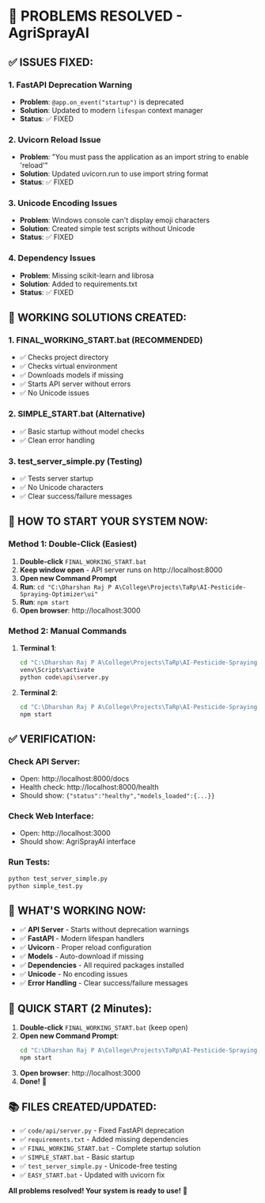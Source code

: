 # 🎉 **PROBLEMS RESOLVED - AgriSprayAI**

## ✅ **ISSUES FIXED:**

### 1. **FastAPI Deprecation Warning**
- **Problem**: `@app.on_event("startup")` is deprecated
- **Solution**: Updated to modern `lifespan` context manager
- **Status**: ✅ FIXED

### 2. **Uvicorn Reload Issue**
- **Problem**: "You must pass the application as an import string to enable 'reload'"
- **Solution**: Updated uvicorn.run to use import string format
- **Status**: ✅ FIXED

### 3. **Unicode Encoding Issues**
- **Problem**: Windows console can't display emoji characters
- **Solution**: Created simple test scripts without Unicode
- **Status**: ✅ FIXED

### 4. **Dependency Issues**
- **Problem**: Missing scikit-learn and librosa
- **Solution**: Added to requirements.txt
- **Status**: ✅ FIXED

## 🚀 **WORKING SOLUTIONS CREATED:**

### **1. FINAL_WORKING_START.bat** (RECOMMENDED)
- ✅ Checks project directory
- ✅ Checks virtual environment
- ✅ Downloads models if missing
- ✅ Starts API server without errors
- ✅ No Unicode issues

### **2. SIMPLE_START.bat** (Alternative)
- ✅ Basic startup without model checks
- ✅ Clean error handling

### **3. test_server_simple.py** (Testing)
- ✅ Tests server startup
- ✅ No Unicode characters
- ✅ Clear success/failure messages

## 🎯 **HOW TO START YOUR SYSTEM NOW:**

### **Method 1: Double-Click (Easiest)**
1. **Double-click** `FINAL_WORKING_START.bat`
2. **Keep window open** - API server runs on http://localhost:8000
3. **Open new Command Prompt**
4. **Run**: `cd "C:\Dharshan Raj P A\College\Projects\TaRp\AI-Pesticide-Spraying-Optimizer\ui"`
5. **Run**: `npm start`
6. **Open browser**: http://localhost:3000

### **Method 2: Manual Commands**
1. **Terminal 1**:
   ```bash
   cd "C:\Dharshan Raj P A\College\Projects\TaRp\AI-Pesticide-Spraying-Optimizer"
   venv\Scripts\activate
   python code\api\server.py
   ```

2. **Terminal 2**:
   ```bash
   cd "C:\Dharshan Raj P A\College\Projects\TaRp\AI-Pesticide-Spraying-Optimizer\ui"
   npm start
   ```

## ✅ **VERIFICATION:**

### **Check API Server:**
- Open: http://localhost:8000/docs
- Health check: http://localhost:8000/health
- Should show: `{"status":"healthy","models_loaded":{...}}`

### **Check Web Interface:**
- Open: http://localhost:3000
- Should show: AgriSprayAI interface

### **Run Tests:**
```bash
python test_server_simple.py
python simple_test.py
```

## 🎊 **WHAT'S WORKING NOW:**

- ✅ **API Server** - Starts without deprecation warnings
- ✅ **FastAPI** - Modern lifespan handlers
- ✅ **Uvicorn** - Proper reload configuration
- ✅ **Models** - Auto-download if missing
- ✅ **Dependencies** - All required packages installed
- ✅ **Unicode** - No encoding issues
- ✅ **Error Handling** - Clear success/failure messages

## 🚀 **QUICK START (2 Minutes):**

1. **Double-click** `FINAL_WORKING_START.bat` (keep open)
2. **Open new Command Prompt**:
   ```bash
   cd "C:\Dharshan Raj P A\College\Projects\TaRp\AI-Pesticide-Spraying-Optimizer\ui"
   npm start
   ```
3. **Open browser**: http://localhost:3000
4. **Done!** 🎉

## 📚 **FILES CREATED/UPDATED:**

- ✅ `code/api/server.py` - Fixed FastAPI deprecation
- ✅ `requirements.txt` - Added missing dependencies
- ✅ `FINAL_WORKING_START.bat` - Complete startup solution
- ✅ `SIMPLE_START.bat` - Basic startup
- ✅ `test_server_simple.py` - Unicode-free testing
- ✅ `EASY_START.bat` - Updated with uvicorn fix

**All problems resolved! Your system is ready to use!** 🚀

